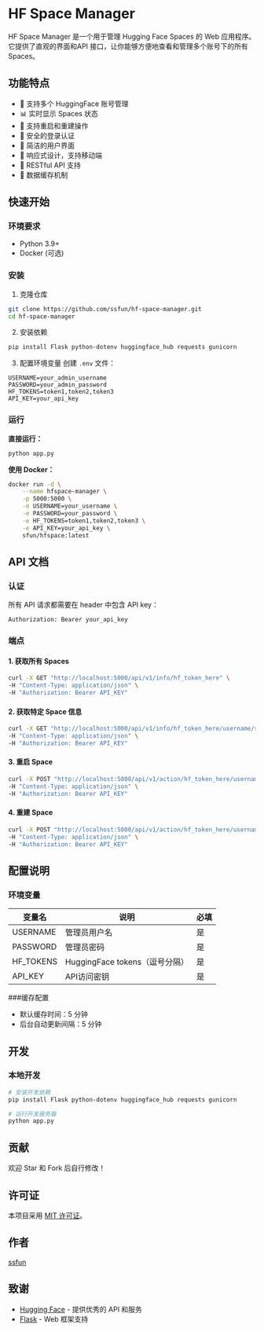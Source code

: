 # HF Space Manager

HF Space Manager 是一个用于管理 Hugging Face Spaces 的 Web 应用程序。它提供了直观的界面和API 接口，让你能够方便地查看和管理多个账号下的所有 Spaces。

## 功能特点

- 🚀 支持多个 HuggingFace 账号管理
- 📊 实时显示 Spaces 状态
- 🔄 支持重启和重建操作
- 🔑 安全的登录认证
- 🎯 简洁的用户界面
- 📱 响应式设计，支持移动端
- 🔌 RESTful API 支持
- 💾 数据缓存机制

## 快速开始

### 环境要求

- Python 3.9+
- Docker (可选)

### 安装

1. 克隆仓库
```bash
git clone https://github.com/ssfun/hf-space-manager.git
cd hf-space-manager
```

2. 安装依赖
```bash
pip install Flask python-dotenv huggingface_hub requests gunicorn
```

3. 配置环境变量
创建 `.env` 文件：
```env
USERNAME=your_admin_username
PASSWORD=your_admin_password
HF_TOKENS=token1,token2,token3
API_KEY=your_api_key
```

### 运行

**直接运行：**
```bash
python app.py
```

**使用 Docker：**
```bash
docker run -d \
    --name hfspace-manager \
    -p 5000:5000 \
    -e USERNAME=your_username \
    -e PASSWORD=your_password \
    -e HF_TOKENS=token1,token2,token3 \
    -e API_KEY=your_api_key \
    sfun/hfspace:latest
```

## API 文档

### 认证
所有 API 请求都需要在 header 中包含 API key：
```
Authorization: Bearer your_api_key
```

### 端点

#### 1. 获取所有 Spaces
```bash
curl -X GET "http://localhost:5000/api/v1/info/hf_token_here" \
-H "Content-Type: application/json" \
-H "Authorization: Bearer API_KEY"
```

#### 2. 获取特定 Space 信息
```bash
curl -X GET "http://localhost:5000/api/v1/info/hf_token_here/username/space-name" \
-H "Content-Type: application/json" \
-H "Authorization: Bearer API_KEY"
```

#### 3. 重启 Space
```bash
curl -X POST "http://localhost:5000/api/v1/action/hf_token_here/username/space-name/restart" \
-H "Content-Type: application/json" \
-H "Authorization: Bearer API_KEY"
```

#### 4. 重建 Space
```bash
curl -X POST "http://localhost:5000/api/v1/action/hf_token_here/username/space-name/restart" \
-H "Content-Type: application/json" \
-H "Authorization: Bearer API_KEY"
```

## 配置说明

### 环境变量

| 变量名 | 说明 | 必填 |
|--------|------|------|
| USERNAME | 管理员用户名 | 是 |
| PASSWORD | 管理员密码 | 是 |
| HF_TOKENS | HuggingFace tokens（逗号分隔） | 是 |
| API_KEY | API访问密钥 | 是 |

###缓存配置

- 默认缓存时间：5 分钟
- 后台自动更新间隔：5 分钟

## 开发

### 本地开发
```bash
# 安装开发依赖
pip install Flask python-dotenv huggingface_hub requests gunicorn

# 运行开发服务器
python app.py
```

## 贡献

欢迎 Star 和 Fork 后自行修改！

## 许可证

本项目采用 [MIT 许可证](https://opensource.org/license/mit)。

## 作者

[ssfun](https://github.com/ssfun)

## 致谢

- [Hugging Face](https://huggingface.co/) - 提供优秀的 API 和服务
- [Flask](https://flask.palletsprojects.com/) - Web 框架支持
